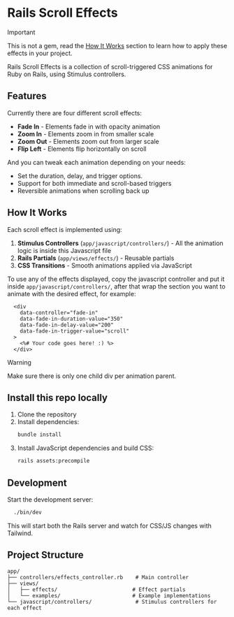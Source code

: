 # Rails Scroll Effects

> [!Important]
> This is not a gem, read the [How It Works](#how-it-works) section to learn how to apply these effects in your project.

Rails Scroll Effects is a collection of scroll-triggered CSS animations for Ruby on Rails, using Stimulus controllers.

## Features

Currently there are four different scroll effects:

- **Fade In** - Elements fade in with opacity animation
- **Zoom In** - Elements zoom in from smaller scale  
- **Zoom Out** - Elements zoom out from larger scale
- **Flip Left** - Elements flip horizontally on scroll

And you can tweak each animation depending on your needs:

- Set the duration, delay, and trigger options.
- Support for both immediate and scroll-based triggers
- Reversible animations when scrolling back up

## How It Works

Each scroll effect is implemented using:

1. **Stimulus Controllers** (`app/javascript/controllers/`) - All the animation logic is inside this Javascript file
2. **Rails Partials** (`app/views/effects/`) - Reusable partials
3. **CSS Transitions** - Smooth animations applied via JavaScript

To use any of the effects displayed, copy the javascript controller and put it inside `app/javascript/controllers/`, after that wrap the section you want to animate with the desired effect, for example:

```
  <div 
    data-controller="fade-in"
    data-fade-in-duration-value="350" 
    data-fade-in-delay-value="200"
    data-fade-in-trigger-value="scroll"
  >
    <%# Your code goes here! :) %>
  </div>
```

> [!Warning]
> Make sure there is only one child div per animation parent.

## Install this repo locally

1. Clone the repository
2. Install dependencies:
   ```bash
   bundle install
   ```
3. Install JavaScript dependencies and build CSS:
   ```bash
   rails assets:precompile
   ```

## Development

Start the development server:
```bash
  ./bin/dev
```

This will start both the Rails server and watch for CSS/JS changes with Tailwind.

## Project Structure

```
app/
├── controllers/effects_controller.rb    # Main controller
├── views/
│   ├── effects/                        # Effect partials
│   └── examples/                       # Example implementations
└── javascript/controllers/              # Stimulus controllers for each effect
```
